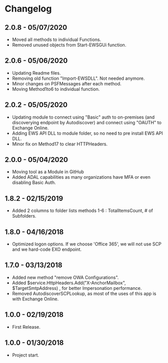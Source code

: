 ﻿# Changelog
## 2.0.8 - 05/07/2020
 - Moved all methods to individual Functions.
 - Removed unused objects from Start-EWSGUi function.
## 2.0.6 - 05/06/2020
 - Updating Readme files.
 - Removing old function "Import-EWSDLL". Not needed anymore.
 - Minor changes on PSFMessages after each method.
 - Moving Method1to6 to individual function.
## 2.0.2 - 05/05/2020
 - Updating module to connect using "Basic" auth to on-premises (and discoverying endpoint by Autodiscover) and connect using "OAUTH" to Exchange Online.
 - Adding EWS API DLL to module folder, so no need to pre install EWS API DLL.
 - Minor fix on Method17 to clear HTTPHeaders.
## 2.0.0 - 05/04/2020
 - Moving tool as a Module in GitHub
 - Added ADAL capabilities as many organizations have MFA or even disabling Basic Auth.
## 1.8.2 - 02/15/2019
 - Added 2 columns to folder lists methods 1-6 : TotalItemsCount, # of Subfolders.
## 1.8.0 - 04/16/2018
 - Optimized logon options. If we choose 'Office 365', we will not use SCP and we hard-code EXO endpoint.
## 1.7.0 - 03/13/2018
 - Added new method "remove OWA Configurations".
 - Added $service.HttpHeaders.Add("X-AnchorMailbox", $TargetSmtpAddress) , for better Impersonation performance.
 - Removed AutodiscoverSCPLookup, as most of the uses of this app is with Exchange Online.
## 1.0.0 - 02/19/2018
 - First Release.
## 1.0.0 - 01/30/2018
 - Project start.